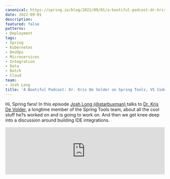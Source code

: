 ```yaml
---
canonical: https://spring.io/blog/2022/09/01/a-bootiful-podcast-dr-kris-de-volder-on-spring-tools-vs-code-and-so-much-more
date: 2022-09-01
description: 
featured: false
patterns:
- Deployment
tags:
- Spring
- Kubernetes
- DevOps
- Microservices
- Integration
- Data
- Batch
- Cloud
team:
- Josh Long
title: 'A Bootiful Podcast: Dr. Kris De Volder on Spring Tools, VS Code, and so much more'
---
```


<div>
 <p>Hi, Spring fans! In this episode <a href="https://twitter.com/starbuxman">Josh Long (@starbuxman) </a> talks to <a href="https://spring.io/team/kdvolder">Dr. Kris De Volder</a>, a longtime member of the Spring Tools team, about all the cool stuff he?s worked on and is going to work on. And then we get knee deep into a discussion around building IDE integrations.</p><iframe title="Dr. Kris De Volder on Spring Tools, VS Code, and so much more" allowtransparency="true" height="150" width="100%" style="border: none; min-width: min(100%, 430px);" scrolling="no" data-name="pb-iframe-player" src="https://www.podbean.com/player-v2/?i=cap8y-12b2d6a-pb&amp;from=pb6admin&amp;share=1&amp;download=1&amp;rtl=0&amp;fonts=Arial&amp;skin=1&amp;font-color=&amp;logo_link=episode_page&amp;btn-skin=7"></iframe>
</div>


